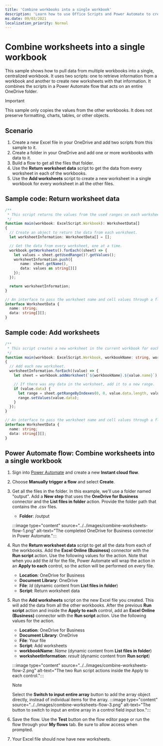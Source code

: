 ```yaml
---
title: 'Combine workbooks into a single workbook'
description: 'Learn how to use Office Scripts and Power Automate to create merge worksheets from other workbooks into a single workbook.'
ms.date: 09/03/2021
localization_priority: Normal
---
```


# Combine worksheets into a single workbook

This sample shows how to pull data from multiple workbooks into a single, centralized workbook. It uses two scripts: one to retrieve information from a workbook and another to create new worksheets with that information. It combines the scripts in a Power Automate flow that acts on an entire OneDrive folder.

> [!IMPORTANT]
> This sample only copies the values from the other workbooks. It does not preserve formatting, charts, tables, or other objects.

## Scenario

1. Create a new Excel file in your OneDrive and add two scripts from this sample to it.
1. Create a folder in your OneDrive and add one or more workbooks with data to it.
1. Build a flow to get all the files that folder.
1. Use the **Return worksheet data** script to get the data from every worksheet in each of the workbooks.
1. Use the **Add worksheets** script to create a new worksheet in a single workbook for every worksheet in all the other files.

## Sample code: Return worksheet data

```TypeScript
/**
 * This script returns the values from the used ranges on each worksheet.
 */
function main(workbook: ExcelScript.Workbook): WorksheetData[]
{
  // Create an object to return the data from each worksheet.
  let worksheetInformation: WorksheetData[] = [];

  // Get the data from every worksheet, one at a time.
  workbook.getWorksheets().forEach((sheet) => {
    let values = sheet.getUsedRange()?.getValues();
    worksheetInformation.push({
       name: sheet.getName(),
       data: values as string[][]
    });
  });

  return worksheetInformation;
}

// An interface to pass the worksheet name and cell values through a flow.
interface WorksheetData {
  name: string;
  data: string[][];
}
```

## Sample code: Add worksheets

```TypeScript
/**
 * This script creates a new worksheet in the current workbook for each WorksheetData object provided.
 */
function main(workbook: ExcelScript.Workbook, workbookName: string, worksheetInformation: WorksheetData[])
{
  // Add each new worksheet.
  worksheetInformation.forEach((value) => {
    let sheet = workbook.addWorksheet(`${workbookName}.${value.name}`);

    // If there was any data in the worksheet, add it to a new range.
    if (value.data) {
      let range = sheet.getRangeByIndexes(0, 0, value.data.length, value.data[0].length);
      range.setValues(value.data);
    }
  });
}

// An interface to pass the worksheet name and cell values through a flow.
interface WorksheetData {
  name: string;
  data: string[][];
}
```

## Power Automate flow: Combine worksheets into a single workbook

1. Sign into [Power Automate](https://flow.microsoft.com) and create a new **Instant cloud flow**.
1. Choose **Manually trigger a flow** and select **Create**.
1. Get all the files in the folder. In this example, we'll use a folder named "output". Add a **New step** that uses the **OneDrive for Business** connector and the **List files in folder** action. Provide the folder path that contains the .csv files.
    * **Folder**: /output

    :::image type="content" source="../../images/combine-worksheets-flow-1.png" alt-text="The completed OneDrive for Business connector in Power Automate.":::
1. Run the **Return worksheet data** script to get all the data from each of the workbooks. Add the **Excel Online (Business)** connector with the **Run script** action. Use the following values for the action. Note that when you add the *Id* for the file, Power Automate will wrap the action in an **Apply to each** control, so the action will be performed on every file.
    * **Location**: OneDrive for Business
    * **Document Library**: OneDrive
    * **File**: *Id* (dynamic content from **List files in folder**)
    * **Script**: Return worksheet data
1. Run the **Add worksheets** script on the new Excel file you created. This will add the data from all the other workbooks. After the previous **Run script** action and inside the **Apply to each** control, add an **Excel Online (Business)** connector with the **Run script** action. Use the following values for the action.
    * **Location**: OneDrive for Business
    * **Document Library**: OneDrive
    * **File**: Your file
    * **Script**: Add worksheets
    * **workbookName**: *Name* (dynamic content from **List files in folder**)
    * **worksheetInformation**: *result* (dynamic content from **Run script**)

    :::image type="content" source="../../images/combine-worksheets-flow-2.png" alt-text="The two Run script actions inside the Apply to each control.":::
    > [!NOTE]
    > Select the **Switch to input entire array** button to add the array object directly, instead of individual items for the array.
    > :::image type="content" source="../../images/combine-worksheets-flow-3.png" alt-text="The button to switch to input an entire array in a control field input box.":::
1. Save the flow. Use the **Test** button on the flow editor page or run the flow through your **My flows** tab. Be sure to allow access when prompted.
1. Your Excel file should now have new worksheets.
